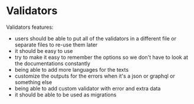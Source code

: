 # Validators

Validators features:

- users should be able to put all of the validators in a 
   different file or separate files to re-use them later
- it should be easy to use
- try to make it easy to remember the options so we don't
   have to look at the documentations constantly
- being able to add more languages for the texts
- customize the outputs for the errors when it's a json or
   graphql or something else
- being able to add custom validator with error and extra data
- it should be able to be used as migrations
